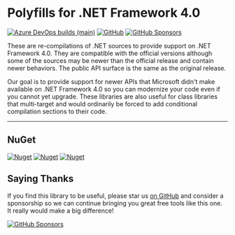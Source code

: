 ﻿Polyfills for .NET Framework 4.0
========

[![Azure DevOps builds (main)](https://img.shields.io/azure-devops/build/NetFx.Polyfills/44041e22-bd88-42a2-ad29-ee6859a5010e/1/main)](https://dev.azure.com/NightOwl888/NetFx.Polyfills/_build?definitionId=1&_a=summary)
[![GitHub](https://img.shields.io/github/license/NightOwl888/NetFx.Polyfills)](https://github.com/NightOwl888/NetFx.Polyfills/blob/main/LICENSE)
[![GitHub Sponsors](https://img.shields.io/badge/-Sponsor-fafbfc?logo=GitHub%20Sponsors)](https://github.com/sponsors/NightOwl888)

These are re-compilations of .NET sources to provide support on .NET Framework 4.0. They are compatible with the official versions although some of the sources may be newer than the official release and contain newer behaviors. The public API surface is the same as the original release.

Our goal is to provide support for newer APIs that Microsoft didn't make available on .NET Framework 4.0 so you can modernize your code even if you cannot yet upgrade. These libraries are also useful for class libraries that multi-target and would ordinarily be forced to add conditional compilation sections to their code.

------------------

## NuGet

[![Nuget](https://img.shields.io/nuget/dt/NetFx.System.Buffers)](https://www.nuget.org/packages/NetFx.System.Buffers)
[![Nuget](https://img.shields.io/nuget/dt/NetFx.System.Memory)](https://www.nuget.org/packages/NetFx.System.Memory)
[![Nuget](https://img.shields.io/nuget/dt/NetFx.System.Runtime.CompilerServices.Unsafe)](https://www.nuget.org/packages/NetFx.System.Runtime.CompilerServices.Unsafe)


## Saying Thanks

If you find this library to be useful, please star us [on GitHub](https://github.com/NightOwl888/NetFx.Polyfills) and consider a sponsorship so we can continue bringing you great free tools like this one. It really would make a big difference!

[![GitHub Sponsors](https://img.shields.io/badge/-Sponsor-fafbfc?logo=GitHub%20Sponsors)](https://github.com/sponsors/NightOwl888)